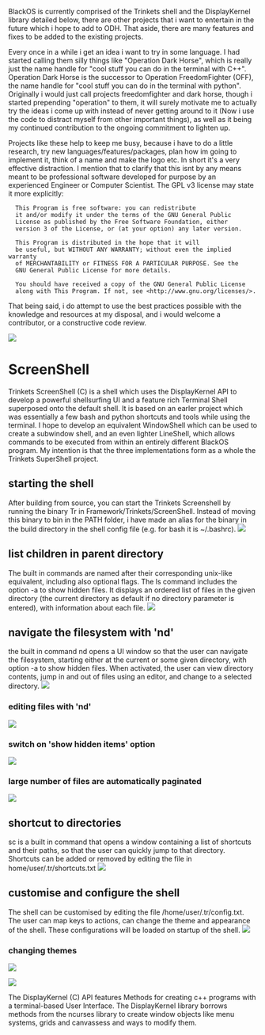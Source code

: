 BlackOS is currently comprised of the Trinkets shell and the DisplayKernel library detailed below, there are other projects that i want to entertain in the future which i hope to add to ODH. That aside, there are many features and fixes to be added to the existing projects.

Every once in a while i get an idea i want to try in some language. I had started calling them silly things like "Operation Dark Horse", which is really just the name handle for "cool stuff you can do in the terminal with C++". Operation Dark Horse is the successor to Operation FreedomFighter (OFF), the name handle for "cool stuff you can do in the terminal with python". Originally i would just call projects freedomfighter and dark horse, though i started prepending "operation" to them, it will surely motivate me to actually try the ideas i come up with instead of never getting around to it (Now i use the code to distract myself from other important things), as well as it being my continued contribution to the ongoing commitment to lighten up. 

Projects like these help to keep me busy, because i have to do a little research, try new languages/features/packages, plan how im going to implement it, think of a name and make the logo etc. In short it's a very effective distraction. I mention that to clarify that this isnt by any means meant to be professional software developed for purpose by an experienced Engineer or Computer Scientist. The GPL v3 license may state it more explicitly:

```
  This Program is free software: you can redistribute
  it and/or modify it under the terms of the GNU General Public
  License as published by the Free Software Foundation, either
  version 3 of the License, or (at your option) any later version.
 
  This Program is distributed in the hope that it will
  be useful, but WITHOUT ANY WARRANTY; without even the implied warranty
  of MERCHANTABILITY or FITNESS FOR A PARTICULAR PURPOSE. See the
  GNU General Public License for more details.
 
  You should have received a copy of the GNU General Public License
  along with This Program. If not, see <http://www.gnu.org/licenses/>.
 ```
That being said, i do attempt to use the best practices possible with the knowledge and resources at my disposal, and i would welcome a contributor, or a constructive code review.

![](media/TrLogo.png)

# ScreenShell

Trinkets ScreenShell (C) is a shell which uses the DisplayKernel API to develop a powerful shellsurfing UI and a feature rich Terminal Shell superposed onto the default shell. It is based on an earler project which was essentially a few bash and python shortcuts and tools while using the terminal. I hope to develop an equivalent WindowShell which can be used to create a subwindow shell, and an even lighter LineShell, which allows commands to be executed from within an entirely different BlackOS program. My intention is that the three implementations form as a whole the Trinkets SuperShell project.

## starting the shell
After building from source, you can start the Trinkets Screenshell by running the binary Tr in Framework/Trinkets/ScreenShell.
Instead of moving this binary to bin in the PATH folder, i have made an alias for the binary in the build directory in the shell config file (e.g. for bash it is ~/.bashrc).
![](media/start-tr.gif)

## list children in parent directory
The built in commands are named after their corresponding unix-like equivalent, including also optional flags. The ls command includes the option -a to show hidden files. It displays an ordered list of files in the given directory (the current directory as default if no directory parameter is entered), with information about each file.
![](media/tr-ls.gif)

## navigate the filesystem with 'nd' 
the built in command nd opens a UI window so that the user can navigate the filesystem, starting either at the current or some given directory, with option -a to show hidden files. When activated, the user can view directory contents, jump in and out of files using an editor, and change to a selected directory.
![](media/nd-cd.gif)

### editing files with 'nd' 
![](media/nd-edit-files.gif)

### switch on 'show hidden items' option 
![](media/nd-hidden.gif)

### large number of files are automatically paginated
![](media/nd-paginate.gif)

## shortcut to directories
sc is a built in command that opens a window containing a list of shortcuts and their paths, so that the user can quickly jump to that directory. Shortcuts can be added or removed by editing the file in home/user/.tr/shortcuts.txt
![](media/sc-add.gif)

## customise and configure the shell
The shell can be customised by editing the file /home/user/.tr/config.txt. The user can map keys to actions, can change the theme and appearance of the shell. These configurations will be loaded on startup of the shell.
![](media/configure-on-startup.gif)

### changing themes 
![](media/change-themes.gif)

![](media/DisplayKernelLogo.png)

The DisplayKernel (C) API features Methods for creating c++ programs with a terminal-based User Interface. The DisplayKernel library borrows methods from the ncurses library to create window objects like menu systems, grids and canvassess and ways to modify them. 

